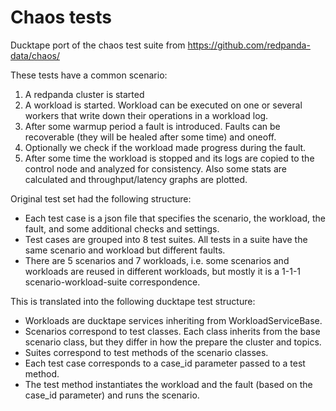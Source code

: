 # Chaos tests

Ducktape port of the chaos test suite from https://github.com/redpanda-data/chaos/

These tests have a common scenario:
1. A redpanda cluster is started
2. A workload is started. Workload can be executed on one or several workers
   that write down their operations in a workload log.
3. After some warmup period a fault is introduced. Faults can be recoverable
   (they will be healed after some time) and oneoff.
4. Optionally we check if the workload made progress during the fault.
5. After some time the workload is stopped and its logs are copied to the control
   node and analyzed for consistency. Also some stats are calculated and
   throughput/latency graphs are plotted.

Original test set had the following structure:
* Each test case is a json file that specifies the scenario, the workload,
  the fault, and some additional checks and settings.
* Test cases are grouped into 8 test suites. All tests in a suite have the
  same scenario and workload but different faults.
* There are 5 scenarios and 7 workloads, i.e. some scenarios and workloads are
  reused in different workloads, but mostly it is a 1-1-1 scenario-workload-suite
  correspondence.

This is translated into the following ducktape test structure:
* Workloads are ducktape services inheriting from WorkloadServiceBase.
* Scenarios correspond to test classes. Each class inherits from the base
  scenario class, but they differ in how the prepare the cluster and topics.
* Suites correspond to test methods of the scenario classes.
* Each test case corresponds to a case_id parameter passed to a test method.
* The test method instantiates the workload and the fault (based on the
  case_id parameter) and runs the scenario.